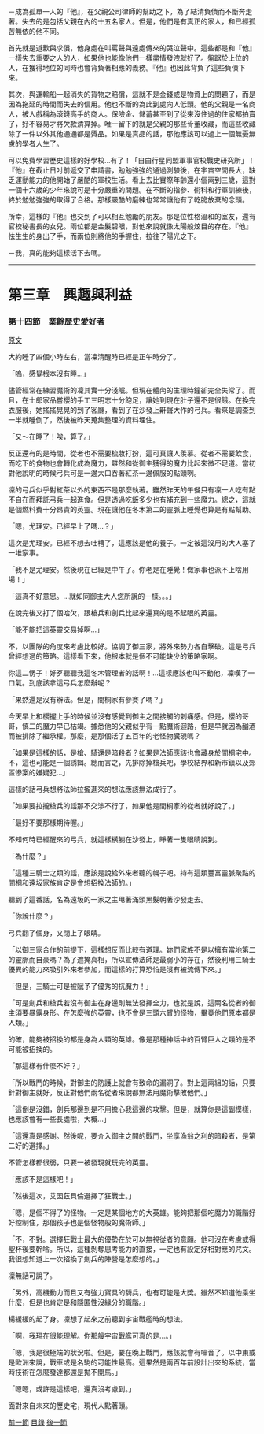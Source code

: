 －成為孤單一人的『他』，在父親公司律師的幫助之下，為了結清負債而不斷奔走著。失去的是包括父親在內的十五名家人。但是，他們是有真正的家人，和已經孤苦無依的他不同。

首先就是道歉與求償，他身處在叫罵聲與遠處傳來的哭泣聲中。這些都是和『他』一樣失去重要之人的人，如果他也能像他們一樣盡情發洩就好了。盤踞於上位的人，在獲得地位的同時也會背負著相應的義務。『他』也因此背負了這些負債下來。

其次，與運輸船一起消失的貨物之賠償，這就不是金錢或是物資上的問題了，而是因為拖延的時間而失去的信用。他也不斷的為此到處向人低頭。他的父親是一名商人，被人戲稱為滾錢高手的商人。保險金、儲蓄甚至到了從來沒住過的住家都拍賣了，好不容易才將欠款清算掉。唯一留下的就是父親的那些骨董收藏，而這些收藏除了一件以外其他通通都是贗品。如果是真品的話，那他應該可以過上一個無憂無慮的學者人生了。

可以免費學習歷史這樣的好學校...有了！「自由行星同盟軍事官校戰史研究所」！『他』在截止日吋前遞交了申請書，勉勉強強的通過測驗後，在宇宙空間長大，缺乏運動能力的他開始了嚴酷的軍校生活。看上去比實際年齡還小個兩到三歲，這對一個十六歲的少年來說可是十分嚴重的問題。在不斷的指參、術科和行軍訓練後，終於勉勉強強的取得了合格。那樣嚴酷的磨練也常常讓他有了乾脆放棄的念頭。

所幸，這樣的『他』也交到了可以相互勉勵的朋友。那是位性格溫和的室友，還有官校秘書長的女兒。兩位都是金髮碧眼，對他來說就像太陽般炫目的存在。『他』怯生生的身出了手，而兩位則將他的手握住，拉往了陽光之下。

－我，真的能夠這樣活下去嗎。

*****

第三章　興趣與利益
====

### 第十四節　業餘歷史愛好者

[原文](https://syosetu.org/novel/42788/17.html)

大約睡了四個小時左右，當凜清醒時已經是正午時分了。

「嗚，感覺根本沒有睡...」

儘管經常在練習魔術的凜其實十分淺眠。但現在體內的生理時鐘卻完全失常了。而且，在士郎家品嘗櫻的手工三明志十分飽足，讓她到現在肚子還不是很餓。在換完衣服後，她搖搖晃晃的到了客廳，看到了在沙發上鼾聲大作的弓兵。看來是調查到一半就睡倒了，然後被昨天蒐集整理的資料埋住。

「又～在睡了！唉，算了。」

反正還有的是時間，從者也不需要梳妝打扮，這可真讓人羨慕。從者不需要飲食，而吃下的食物也會轉化成為魔力，雖然和從御主獲得的魔力比起來微不足道。當初對他說明的時候弓兵可是一邊大口吞著紅茶一邊佩服的點頭咧。

凜的弓兵似乎對紅茶以外的東西不是那麼執著。雖然昨天的午餐只有凜一人吃有點不自在而拜託弓兵一起進食。但是透過吃飯多少也有補充到一些魔力。總之，這就是個燃料費十分昂貴的英靈。現在讓他在冬木第二的靈脈上睡覺也算是有點幫助。

「嗯，尤理安。已經早上了嗎...？」

這次是尤理安。已經不想去吐槽了，這應該是他的養子。一定被這沒用的大人塞了一堆家事。

「我不是尤理安。然後現在已經是中午了。你老是在睡覺！做家事也派不上啥用場！」

「這真不好意思。...就如同御主大人您所說的一樣。。。」

在說完後又打了個哈欠，跟槍兵和劍兵比起來還真的是不起眼的英靈。

「能不能把這英靈交易掉啊...」

不，以團隊的角度來考慮比較好。協調了御三家，將外來勢力各自擊破。這是弓兵曾經想過的策略。這樣看下來，他根本就是個不可能缺少的策略家啊。

你這二愣子！好歹聽聽我這冬木管理者的話啊！...這樣應該也叫不動他，凜嘆了一口氣。到底該拿這弓兵怎麼辦呢？

「果然還是沒有辦法。但是，間桐家有參賽了嗎？」

今天早上和櫻握上手的時候並沒有感覺到御主之間接觸的刺痛感。但是，櫻的哥哥，慎二的魔力早已枯竭。據悉他的父親似乎有一點魔術迴路，但是早就因為酗酒而被排除了繼承權。那麼，是那個活了五百年的老怪物臓硯嗎？

「如果是這樣的話，是槍、騎還是暗殺者？如果是法師應該也會藏身於間桐宅中。不，這也可能是一個誘餌。總而言之，先排除掉槍兵吧，學校結界和新市鎮以及郊區慘案的嫌疑犯...」

這樣的話弓兵想將法師拉攏進來的想法應該無法成行了。

「如果要拉攏槍兵的話那不交涉不行了，如果他是間桐家的從者就好說了。」

「最好不要那樣期待喔。」

不知何時已經醒來的弓兵，就這樣橫躺在沙發上，睜著一隻眼睛說到。

「為什麼？」

「這種三騎士之類的話，應該是說給外來者聽的幌子吧。持有這類豐富靈脈聚點的間桐和遠坂家族肯定是會想招換法師的。」

聽到了這番話，名為遠坂的一家之主甩著滿頭黑髮朝著沙發走去。

「你說什麼？」

弓兵翻了個身，又閉上了眼睛。

「以御三家合作的前提下，這樣想反而比較有道理。妳們家族不是以擁有當地第二的靈脈而自豪嗎？為了遮掩真相，所以宣傳法師是最弱小的存在，然後利用三騎士優異的能力來吸引外來者參加，而這樣的打算恐怕是沒有被流傳下來。」

「但是，三騎士可是被賦予了優秀的抗魔力！」

「可是劍兵和槍兵若沒有御主在身邊則無法發揮全力，也就是說，這兩名從者的御主須要暴露身形。在怎麼強的英靈，也不會是三頭六臂的怪物，畢竟他們原本都是人類。」

的確，能夠被招換的都是身為人類的英雄。像是那種神話中的百臂巨人之類的是不可能被招換的。

「那這樣有什麼不好？」

「所以戰鬥的時候，對御主的防護上就會有致命的漏洞了。對上這兩組的話，只要針對御主就好，反正對他們兩名從者來說都無法用魔術擊敗他們。」

「這倒是沒錯，劍兵那邊到是不用擔心我這邊的攻擊。但是，就算你是這副模樣，也應該會有一些長處啦，大概...」

「這還真是感謝。然後呢，要介入御主之間的戰鬥，坐享漁翁之利的暗殺者，是第二好的選擇。」

不管怎樣都很弱，只要一被發現就玩完的英靈。

「應該不是這樣吧！」

「然後這次，艾因茲貝倫選擇了狂戰士。」

「嗯，是個不得了的怪物。一定是某個地方的大英雄。能夠把那個吃魔力的職階好好控制住，那個孩子也是個怪物般的魔術師。」

「不，不對。選擇狂戰士最大的優勢在於可以無視從者的意願。他可沒在考慮或得聖杯後要幹啥。所以，這種剝奪思考能力的直接，一定也有設定好相對應的咒文。我很想知道上一次招換了劍兵的陣營是怎麼想的。」

凜無話可說了。

「另外，高機動力而且又有強力寶具的騎兵，也有可能是大獎。雖然不知道他乘坐什麼，但是也肯定是和隱匿性沒緣分的職階。」

楊緩緩的起了身。凜想了起來之前聽到宇宙戰艦時的想法。

「啊，我現在很能理解。你那艘宇宙戰艦可真的是...。」

「嗯，我是很極端的狀況啦。但是，要在晚上戰鬥，應該就會有噪音了。以中東或是歐洲來說，戰車或是名駒的可能性最高。這果然是兩百年前設計出來的系統，當時技術在怎麼發達都還是拋不開馬。」

「嗯嗯，或許是這樣吧，還真沒考慮到。」

面對來自未來的歷史宅，現代人點著頭。





[前一節](./0213.md)
[目錄](../README.md)
[後一節](./0315.md)
